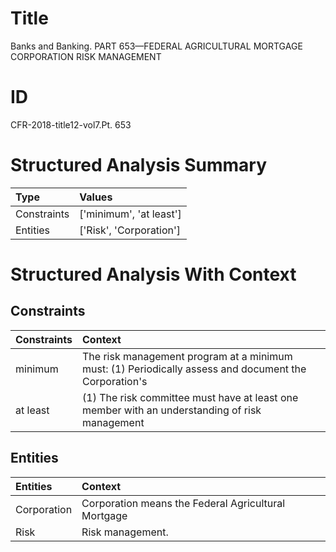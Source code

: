 # Title

 Banks and Banking. PART 653—FEDERAL AGRICULTURAL MORTGAGE CORPORATION RISK MANAGEMENT


# ID

 CFR-2018-title12-vol7.Pt. 653


# Structured Analysis Summary

| Type        | Values                  |
|:------------|:------------------------|
| Constraints | ['minimum', 'at least'] |
| Entities    | ['Risk', 'Corporation'] |


# Structured Analysis With Context

 


## Constraints

| Constraints   | Context                                                                                                |
|:--------------|:-------------------------------------------------------------------------------------------------------|
| minimum       | The risk management program at a  minimum must: (1) Periodically assess and document the Corporation's |
| at least      | (1) The risk committee must have  at least one member with an understanding of risk management         |


## Entities

| Entities    | Context                                              |
|:------------|:-----------------------------------------------------|
| Corporation | Corporation  means the Federal Agricultural Mortgage |
| Risk        | Risk  management.                                    |


